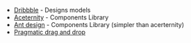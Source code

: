 <ul>    
  <li><a href="https://dribbble.com">Dribbble</a> - Designs models</li> 
  <li><a href="https://ui.aceternity.com/components">Aceternity</a> - Components Library</li> 
  <li><a href="https://ant.design">Ant design</a> - Components Library (simpler than acerternity)</li>
  <li><a href="https://github.com/atlassian/pragmatic-drag-and-drop">Pragmatic drag and drop</a></li>
</ul>

<!--  <ul>    <li><a href=""></a></li>    </ul>  -->
